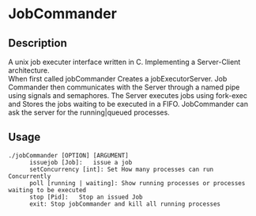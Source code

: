 # JobCommander
<h2>Description</h2>
A unix job executer interface written in C. Implementing a Server-Client architecture.<br>
When first called jobCommander Creates a jobExecutorServer. Job Commander then communicates with the Server through a named pipe using signals and semaphores. The Server executes jobs using fork-exec and Stores the jobs waiting to be executed in a FIFO. JobCommander can ask the server for the running|queued processes. 
<h2>Usage</h2>
<code>./jobCommander [OPTION] [ARGUMENT]</code><br>
<code>&nbsp;&nbsp;&nbsp;&nbsp;&nbsp;&nbsp;issuejob [Job]:	issue a job</code></code><br>
<code>&nbsp;&nbsp;&nbsp;&nbsp;&nbsp;&nbsp;setConcurrency [int]:	Set How many processes can run Concurrently</code><br>
<code>&nbsp;&nbsp;&nbsp;&nbsp;&nbsp;&nbsp;poll [running | waiting]: Show running processes or processes waiting to be executed</code><br>
<code>&nbsp;&nbsp;&nbsp;&nbsp;&nbsp;&nbsp;stop [Pid]:	Stop an issued Job</code><br>
<code>&nbsp;&nbsp;&nbsp;&nbsp;&nbsp;&nbsp;exit:	Stop jobCommander and kill all running processes</code><br>
